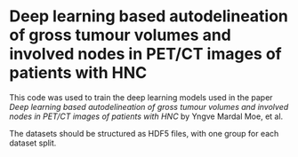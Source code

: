 # Deep learning based autodelineation of gross tumour volumes and involved nodes in PET/CT images of patients with HNC
This code was used to train the deep learning models used in the paper *Deep learning based autodelineation of gross tumour volumes and involved nodes in PET/CT images of patients with HNC* by Yngve Mardal Moe, et al.

The datasets should be structured as HDF5 files, with one group for each dataset split.
